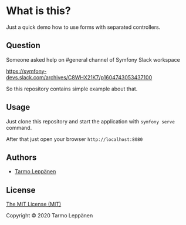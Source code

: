 # What is this?

Just a quick demo how to use forms with separated controllers.

## Question

Someone asked help on #general channel of Symfony Slack workspace

https://symfony-devs.slack.com/archives/C8WHX21K7/p1604743053437100

So this repository contains simple example about that.

## Usage

Just clone this repository and start the application with `symfony serve` command.

After that just open your browser `http://localhost:8080`

## Authors

* [Tarmo Leppänen](https://github.com/tarlepp)

## License

[The MIT License (MIT)](LICENSE)

Copyright © 2020 Tarmo Leppänen
